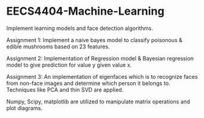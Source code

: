 # EECS4404-Machine-Learning
Implement learning models and face detection algorithms.

Assignment 1: Implement a naive bayes model to classify poisonous & edible mushrooms based on 23 features. 

Assignment 2: Implementation of Regression model & Bayesian regression model to give prediction for value y given value x.

Assignment 3: An implementation of eigenfaces which is to recognize faces from non-face images and determine which person it belongs to. Techniques like PCA and thin SVD are applied.

Numpy, Scipy, matplotlib are utilized to manipulate matrix operations and plot diagrams.
